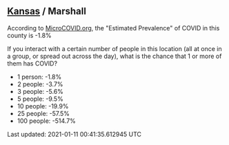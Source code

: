 
## [Kansas](/united-states/kansas) / Marshall

According to [MicroCOVID.org](http://microcovid.org),
the "Estimated Prevalence" of COVID in this county is -1.8%

If you interact with a certain number of people in this location
(all at once in a group, or spread out across the day), what is the chance that
1 or more of them has COVID?

- 1 person: -1.8%
- 2 people: -3.7%
- 3 people: -5.6%
- 5 people: -9.5%
- 10 people: -19.9%
- 25 people: -57.5%
- 100 people: -514.7%

Last updated: 2021-01-11 00:41:35.612945 UTC
